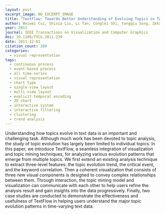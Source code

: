 ```yaml
---
layout: post
excerpt_image: NO_EXCERPT_IMAGE
title: "TextFlow: Towards Better Understanding of Evolving Topics in Text"
author: Weiwei Cui, Shixia Liu, Li Tan, Conglei Shi, Yangqiu Song, Zekai J. Gao, Huamin Qu & Xin Tong
year: 2011
journal: IEEE Transactions on Visualization and Computer Graphics
doi: 10.1109/TVCG.2011.239
date: 2011-12-01
citation_count: 389
categories:
  - visual representation
tags:
  - continuous process
  - event-based process
  - all time-series
  - visual representation
  - chart type
  - single-view layout
  - multi-view layout
  - explicit temporal encoding
  - 2D chart
  - interactive system
  - interactive filtering
  - clustering
  - trend analysis
---
```

Understanding how topics evolve in text data is an important and challenging task. Although much work has been devoted to topic analysis, the study of topic evolution has largely been limited to individual topics. In this paper, we introduce TextFlow, a seamless integration of visualization and topic mining techniques, for analyzing various evolution patterns that emerge from multiple topics. We first extend an existing analysis technique to extract three-level features: the topic evolution trend, the critical event, and the keyword correlation. Then a coherent visualization that consists of three new visual components is designed to convey complex relationships between them. Through interaction, the topic mining model and visualization can communicate with each other to help users refine the analysis result and gain insights into the data progressively. Finally, two case studies are conducted to demonstrate the effectiveness and usefulness of TextFlow in helping users understand the major topic evolution patterns in time-varying text data.
